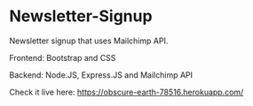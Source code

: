 # Newsletter-Signup
Newsletter signup that uses Mailchimp API.

Frontend:
Bootstrap and CSS

Backend:
Node.JS, Express.JS and Mailchimp API

Check it live here:
https://obscure-earth-78516.herokuapp.com/
